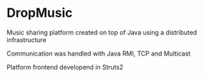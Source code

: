 # DropMusic
Music sharing platform created on top of Java using a distributed infrastructure

Communication was handled with Java RMI, TCP and Multicast

Platform frontend developend in Struts2
